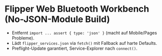 # Flipper Web Bluetooth Workbench (No-JSON-Module Build)
- Entfernt `import ... assert { type: 'json' }` (macht auf Mobile/Pages Probleme).
- Lädt `flipper_services.json` via `fetch()` mit Fallback auf harte Defaults.
- Preflight-Update garantiert, Service-Explorer nach `connect()`.
